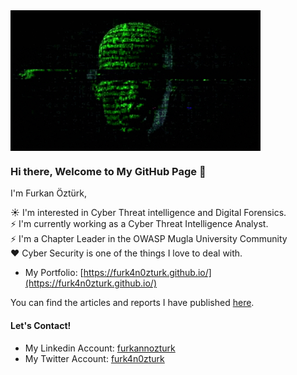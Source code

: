 <img align="center" src="https://github.com/furk4n0zturk/furk4n0zturk/blob/main/img/hacker.gif" width="400px" />

### Hi there, Welcome to My GitHub Page 👋

I'm Furkan Öztürk, 

:sunny: I'm interested in Cyber Threat intelligence and Digital Forensics.  <br>
:zap: I'm currently working as a Cyber Threat Intelligence Analyst. <br>
:zap: I'm a Chapter Leader in the OWASP Mugla University Community <br>
:heart: Cyber Security is one of the things I love to deal with.

- My Portfolio: [https://furk4n0zturk.github.io/](https://furk4n0zturk.github.io/) 

You can find the articles and reports I have published [here](https://github.com/furk4n0zturk/furk4n0zturk/tree/main/My%20Content).

#### Let's Contact!

- My Linkedin Account: [furkannozturk](https://www.linkedin.com/in/furkannozturk/) 
- My Twitter Account: [furk4n0zturk](https://twitter.com/furk4n0zturk) 
